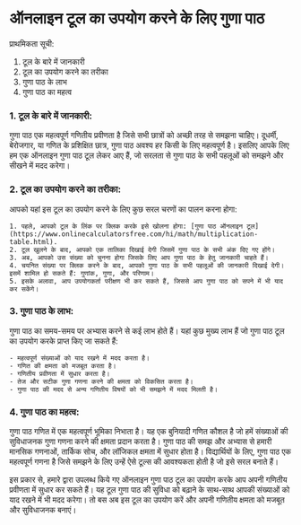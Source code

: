 ऑनलाइन टूल का उपयोग करने के लिए गुणा पाठ
========================================

प्राथमिकता सूची:

1. टूल के बारे में जानकारी
2. टूल का उपयोग करने का तरीका
3. गुणा पाठ के लाभ
4. गुणा पाठ का महत्व

### 1. टूल के बारे में जानकारी:

गुणा पाठ एक महत्वपूर्ण गणितीय प्रवीणता है जिसे सभी छात्रों को अच्छी तरह से समझना चाहिए। दूधर्मी, बेरोजगार, या गणित के प्रशिक्षित छात्र, गुणा पाठ अवश्य हर किसी के लिए महत्वपूर्ण है। इसलिए आपके लिए हम एक ऑनलाइन गुणा पाठ टूल लेकर आए हैं, जो सरलता से गुणा पाठ के सभी पहलूओं को समझने और सीखने में मदद करेगा।

### 2. टूल का उपयोग करने का तरीका:

आपको यहां इस टूल का उपयोग करने के लिए कुछ सरल चरणों का पालन करना होगा:

```
1. पहले, आपको टूल के लिंक पर क्लिक करके इसे खोलना होगा: [गुणा पाठ ऑनलाइन टूल](https://www.onlinecalculatorsfree.com/hi/math/multiplication-table.html).
2. टूल खुलने के बाद, आपको एक तालिका दिखाई देगी जिसमें गुणा पाठ के सभी अंक दिए गए होंगे।
3. अब, आपको उस संख्या को चुनना होगा जिसके लिए आप गुणा पाठ के हेतु जानकारी चाहते हैं।
4. चयनित संख्या पर क्लिक करने के बाद, आपको गुणा पाठ के सभी पहलूओं की जानकारी दिखाई देगी। इसमें शामिल हो सकते हैं: गुणांक, गुणा, और परिणाम।
5. इसके अलावा, आप उपयोगकर्ता परीक्षण भी कर सकते हैं, जिससे आप गुणा पाठ को सपने में भी याद कर सकेंगे।

```

### 3. गुणा पाठ के लाभ:

गुणा पाठ का समय-समय पर अभ्यास करने से कई लाभ होते हैं। यहां कुछ मुख्य लाभ हैं जो गुणा पाठ टूल का उपयोग करके प्राप्त किए जा सकते हैं:

```
- महत्वपूर्ण संख्याओं को याद रखने में मदद करता है।
- गणित की क्षमता को मजबूत करता है।
- गणितीय प्रवीणता में सुधार करता है।
- तेज और सटीक गुणा गणना करने की क्षमता को विकसित करता है।
- गुणा पाठ की मदद से अन्य गणितीय विषयों को भी समझने में मदद मिलती है।

```

### 4. गुणा पाठ का महत्व:

गुणा पाठ गणित में एक महत्वपूर्ण भूमिका निभाता है। यह एक बुनियादी गणित कौशल है जो हमें संख्याओं की सुविधाजनक गुणा गणना करने की क्षमता प्रदान करता है। गुणा पाठ की समझ और अभ्यास से हमारी मानसिक गणनाओं, तार्किक सोच, और लॉजिकल क्षमता में सुधार होता है। विद्यार्थियों के लिए, गुणा पाठ एक महत्वपूर्ण गणना है जिसे समझने के लिए उन्हें ऐसे टूल्स की आवश्यकता होती है जो इसे सरल बनाते हैं।

इस प्रकार से, हमारे द्वारा उपलब्ध किये गए ऑनलाइन गुणा पाठ टूल का उपयोग करके आप अपनी गणितीय प्रवीणता में सुधार कर सकते हैं। यह टूल गुणा पाठ की सुविधा को बढ़ाने के साथ-साथ आपकी संख्याओं को याद रखने में भी मदद करेगा। तो बस अब इस टूल का उपयोग करें और अपनी गणितीय क्षमता को मजबूत और सुविधाजनक बनाएं।